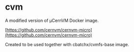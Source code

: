 # cvm

A modified version of µCernVM Docker image.

[https://github.com/cernvm/cernvm-micro](https://github.com/cernvm/cernvm-micro)

Created to be used together with cbatchx/cvmfs-base image.
